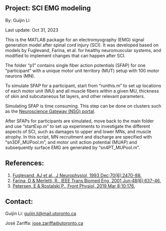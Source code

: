 ## Project: SCI EMG modeling

By: Guijin Li

Last update: Oct 31, 2023

This is the MATLAB package for an electromyography (EMG) signal generation model after spinal cord injury (SCI). It was developed based on models by Fuglevand, Farina, et al. for healthy neuromuscular systems, and modified to implement changes that can happen after SCI.

The folder “p1” contains single fiber action potentials (SFAP) for one “participant” with a unique motor unit territory (MUT) setup with 100 motor neurons (MN). 

To simulate SFAP for a participant, start from “runthis.m” to set up locations of each motor unit (MU) and all muscle fibers within a given MU, thickness of skin and subcutaneous fat layers, and other relevant parameters.

Simulating SFAP is time consuming. This step can be done on clusters such as the [Neuroscience Gateway (NSG) portal](https://www.nsgportal.org/). 

After SFAPs for participants are simulated, move back to the main folder and use “startExp.m” to set up experiments to investigate the different aspects of SCI, such as damages to upper and lower MNs, and muscle atrophy. In this script, MN recruitment and discharge are specified with “sn3DF_MUPool.m”, and motor unit action potential (MUAP) and subsequently surface EMG are generated by “sn4PT_MUPool.m”. 

## References:
1. [Fuglevand, AJ et al., J Neurophysiol, 1993 Dec;70(6):2470-88.](https://pubmed.ncbi.nlm.nih.gov/8120594/)
1. [Farina, D & Merletti, R., IEEE Trans Biomed Eng, 2001 Jun;48(6):637-46.](https://pubmed.ncbi.nlm.nih.gov/11396594/)
1. [Petersen, E & Rostalski P., Front Physiol, 2019 Mar 8;10:176.](https://pubmed.ncbi.nlm.nih.gov/30906263/)


## Contact:

Guijin Li: guijin.li@mail.utoronto.ca

José Zariffa: jose.zariffa@utoronto.ca 
